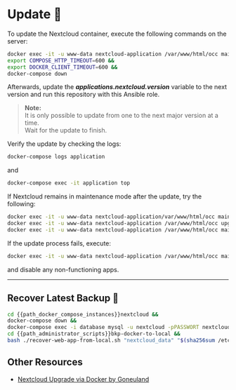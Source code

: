 # Update 🔄

To update the Nextcloud container, execute the following commands on the server:
```bash
docker exec -it -u www-data nextcloud-application /var/www/html/occ maintenance:mode --on &&
export COMPOSE_HTTP_TIMEOUT=600 &&
export DOCKER_CLIENT_TIMEOUT=600 &&
docker-compose down
```

Afterwards, update the ***applications.nextcloud.version*** variable to the next version and run this repository with this Ansible role.

> **Note:**  
> It is only possible to update from one to the next major version at a time.  
> Wait for the update to finish.

Verify the update by checking the logs:
```bash
docker-compose logs application
```
and
```bash
docker-compose exec -it application top
```

If Nextcloud remains in maintenance mode after the update, try the following:
```bash
docker exec -it -u www-data nextcloud-application/var/www/html/occ maintenance:mode --on
docker exec -it -u www-data nextcloud-application /var/www/html/occ upgrade
docker exec -it -u www-data nextcloud-application /var/www/html/occ maintenance:mode --off
```

If the update process fails, execute:
```bash
docker exec -it -u www-data nextcloud-application /var/www/html/occ maintenance:repair --include-expensive
```
and disable any non-functioning apps.

---

## Recover Latest Backup 💾

```bash
cd {{path_docker_compose_instances}}nextcloud &&
docker-compose down &&
docker-compose exec -i database mysql -u nextcloud -pPASSWORT nextcloud < "/Backups/$(sha256sum /etc/machine-id | head -c 64)/bkp-docker-to-local/latest/nextcloud_database/sql/backup.sql" &&
cd {{path_administrator_scripts}}bkp-docker-to-local &&
bash ./recover-web-app-from-local.sh "nextcloud_data" "$(sha256sum /etc/machine-id | head -c 64)"
```

## Other Resources

- [Nextcloud Upgrade via Docker by Goneuland](https://goneuland.de/nextcloud-upgrade-auf-neue-versionen-mittels-docker/)